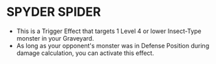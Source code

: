 
# SPYDER SPIDER

*   This is a Trigger Effect that targets 1 Level 4 or lower Insect-Type monster in your Graveyard.
*   As long as your opponent's monster was in Defense Position during damage calculation, you can activate this effect.
